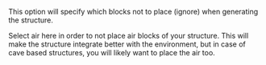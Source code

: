 This option will specify which blocks not to place (ignore) when generating the structure.

Select air here in order to not place air blocks of your structure. This will make the structure
integrate better with the environment, but in case of cave based structures, you will likely want to
place the air too.